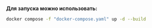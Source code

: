 **Для запуска можно использовать:** 

```bash
docker compose -f "docker-compose.yaml" up -d --build
```